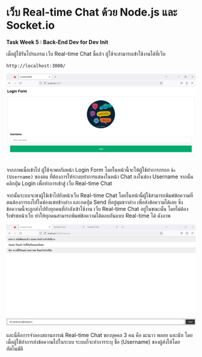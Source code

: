 # เว็บ Real-time Chat ด้วย Node.js และ Socket.io

**Task Week 5 : Back-End Dev for Dev Init**

เมื่อผู้ใช้รันโปรแกรม เว็บ Real-time Chat นี้แล้ว ผู้ใช้จะสามารถเข้าใช้งานได้ที่เว็บ
```
http://localhost:3000/
```

![Login Real-time Chat Page](img/login.png)

จากภาพเมื่อเข้าไป ผู้ใช้จะพบกับหน้า Login Form โดยในหน้านี้จะให้ผู้ใช้ทำการกรอก `ชื่อ (Username)` ของตน ที่ต้องการให้ระบบทำการแสดงในหน้า Chat ลงในช่อง Username จากนั้นคลิกปุ่ม Login เพื่อทำการเข้าสู่ เว็บ Real-time Chat

จากนั้นระบบจะพาผู้ใช้เข้าไปยังหน้าเว็บ Real-time Chat โดยในหน้านี้ผู้ใช้สามารถพิมพ์ข้อความที่ตนต้องการลงไปในช่องแชทข้างล่าง และกดปุ่ม Send ที่อยู่มุมขวาล่าง เพื่อส่งข้อความได้เลย ซึ่งข้อความนี้จะถูกส่งไปยังทุกคนที่กำลังเข้าใช้งาน เว็บ Real-time Chat อยู่ในขณะนั้น โดยไม่ต้องรีเฟรชหน้าเว็บ ทำให้ทุกคนสามารถพิมพ์ข้อความโต้ตอบกันแบบ Real-time ได้ ดังภาพ

![Real-time Chat Page](img/chat.png)

และนี่คือการจำลองสถานการณ์ Real-time Chat ของบุคคล 3 คน คือ มะนาว พลอย และนัท โดยเมื่อผู้ใช้ทำการส่งข้อความไปในระบบ ระบบก็จะทำการระบุ ชื่อ (Username) ของผู้ส่งให้โดยอัตโนมัติ